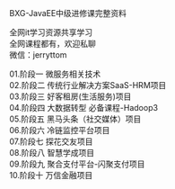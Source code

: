 BXG-JavaEE中级进修课完整资料

全网it学习资源共享学习<br>全网课程都有，欢迎私聊<br>微信：jerryttom<br>

01.阶段一 微服务相关技术<br> 02.阶段二 传统行业解决方案SaaS-HRM项目<br> 03.阶段三 好客租房(生活服务)项目<br> 04.阶段四 大数据转型 必备课程-Hadoop3<br> 05.阶段五 黑马头条（社交媒体）项目<br> 06.阶段六 冷链监控平台项目<br> 07.阶段七 探花交友项目<br> 08.阶段八 智慧学成项目<br> 09.阶段九 聚合支付平台-闪聚支付项目<br> 10.阶段十 万信金融项目